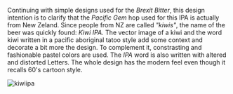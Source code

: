 Continuing with simple designs used for the _Brexit Bitter_, this design intention is to clarify that the _Pacific Gem_ hop 
used for this IPA is actually from New Zeland. Since people from NZ are called _"kiwis"_, the name of the beer was quickly found:
_Kiwi IPA_. The vector image of a kiwi and the word kiwi written in a pacific aboriginal tatoo style add some context and decorate
a bit more the design. To complement it, constrasting and fashionable pastel colors are used. The _IPA_ word is also written with 
altered and distorted Letters. The whole design has the modern feel even though it recalls 60's cartoon style.


![kiwiipa](https://user-images.githubusercontent.com/80269251/111002284-2ae35d80-8353-11eb-8d1b-2f8a651322d9.png)
